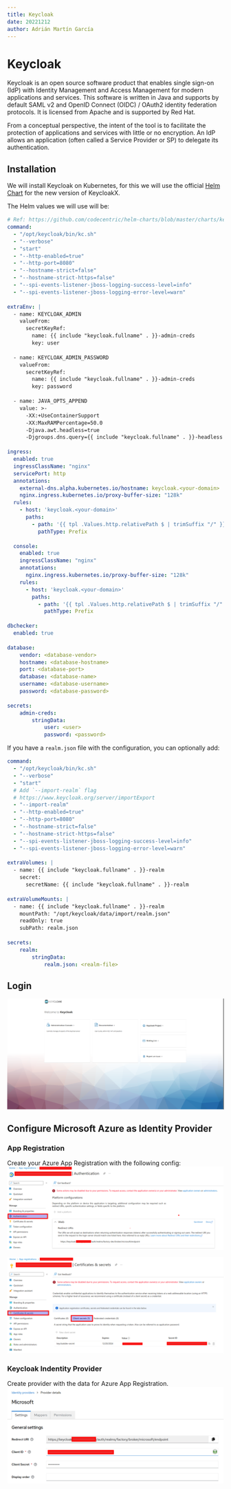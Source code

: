 ```yaml
---
title: Keycloak
date: 20221212
author: Adrián Martín García
---
```


# Keycloak
Keycloak is an open source software product that enables single sign-on (IdP) with Identity Management and Access Management for modern applications and services. This software is written in Java and supports by default SAML v2 and OpenID Connect (OIDC) / OAuth2 identity federation protocols. It is licensed from Apache and is supported by Red Hat.

From a conceptual perspective, the intent of the tool is to facilitate the protection of applications and services with little or no encryption. An IdP allows an application (often called a Service Provider or SP) to delegate its authentication.

## Installation
We will install Keycloak on Kubernetes, for this we will use the official [Helm Chart](https://github.com/codecentric/helm-charts/tree/master/charts/keycloakx) for the new version of KeycloakX.

The Helm values we will use will be:
```yaml
# Ref: https://github.com/codecentric/helm-charts/blob/master/charts/keycloakx/values.yaml
command:
  - "/opt/keycloak/bin/kc.sh"
  - "--verbose"
  - "start"
  - "--http-enabled=true"
  - "--http-port=8080"
  - "--hostname-strict=false"
  - "--hostname-strict-https=false"
  - "--spi-events-listener-jboss-logging-success-level=info"
  - "--spi-events-listener-jboss-logging-error-level=warn"

extraEnv: |
  - name: KEYCLOAK_ADMIN
    valueFrom:
      secretKeyRef:
        name: {{ include "keycloak.fullname" . }}-admin-creds
        key: user
  
  - name: KEYCLOAK_ADMIN_PASSWORD
    valueFrom:
      secretKeyRef:
        name: {{ include "keycloak.fullname" . }}-admin-creds
        key: password

  - name: JAVA_OPTS_APPEND
    value: >-
      -XX:+UseContainerSupport
      -XX:MaxRAMPercentage=50.0
      -Djava.awt.headless=true
      -Djgroups.dns.query={{ include "keycloak.fullname" . }}-headless

ingress:
  enabled: true
  ingressClassName: "nginx"
  servicePort: http
  annotations:
    external-dns.alpha.kubernetes.io/hostname: keycloak.<your-domain>
    nginx.ingress.kubernetes.io/proxy-buffer-size: "128k"
  rules:
    - host: 'keycloak.<your-domain>'
      paths:
        - path: '{{ tpl .Values.http.relativePath $ | trimSuffix "/" }}/'
          pathType: Prefix

  console:
    enabled: true
    ingressClassName: "nginx"
    annotations:
      nginx.ingress.kubernetes.io/proxy-buffer-size: "128k"
    rules:
      - host: 'keycloak.<your-domain>'
        paths:
          - path: '{{ tpl .Values.http.relativePath $ | trimSuffix "/" }}/admin'
            pathType: Prefix

dbchecker:
  enabled: true

database:
    vendor: <database-vendor>
    hostname: <database-hostname>
    port: <database-port>
    database: <database-name>
    username: <database-username>
    password: <database-password>

secrets:
    admin-creds:
        stringData:
            user: <user>
            password: <password>
```

If you have a `realm.json` file with the configuration, you can optionally add:

```yaml
command:
  - "/opt/keycloak/bin/kc.sh"
  - "--verbose"
  - "start"
  # Add `--import-realm` flag
  # https://www.keycloak.org/server/importExport 
  - "--import-realm"
  - "--http-enabled=true"
  - "--http-port=8080"
  - "--hostname-strict=false"
  - "--hostname-strict-https=false"
  - "--spi-events-listener-jboss-logging-success-level=info"
  - "--spi-events-listener-jboss-logging-error-level=warn"

extraVolumes: |
  - name: {{ include "keycloak.fullname" . }}-realm
    secret:
      secretName: {{ include "keycloak.fullname" . }}-realm

extraVolumeMounts: |
  - name: {{ include "keycloak.fullname" . }}-realm
    mountPath: "/opt/keycloak/data/import/realm.json"
    readOnly: true
    subPath: realm.json

secrets:
    realm:
        stringData:
            realm.json: <realm-file> 
```

## Login
![notes](../images/security/keycloak/main.png)

## Configure Microsoft Azure as Identity Provider
### App Registration
Create your Azure App Registration with the following config:
![notes](../images/security/keycloak/azure_app_registration_authentication.png)

![notes](../images/security/keycloak/azure_app_registration_secrets.png)

### Keycloak Indentity Provider
Create provider with the data for Azure App Registration.
![notes](../images/security/keycloak/azure.png)

